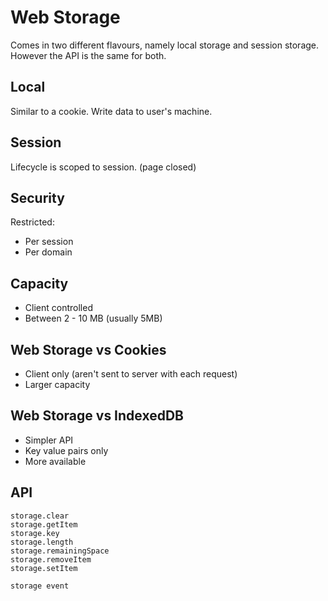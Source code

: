 # Web Storage

 Comes in two different flavours, namely local storage and session storage. However the API is the same for both.

## Local

 Similar to a cookie. Write data to user's machine.


## Session

Lifecycle is scoped to session. (page closed)

## Security

Restricted:
* Per session
* Per domain

## Capacity

* Client controlled
* Between 2 - 10 MB (usually 5MB)

## Web Storage vs Cookies

* Client only (aren't sent to server with each request)
* Larger capacity

## Web Storage vs IndexedDB

* Simpler API
* Key value pairs only
* More available

## API

    storage.clear
    storage.getItem
    storage.key
    storage.length
    storage.remainingSpace
    storage.removeItem
    storage.setItem

    storage event
